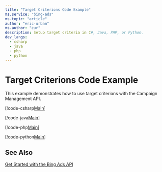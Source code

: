 ```yaml
---
title: "Target Criterions Code Example"
ms.service: "bing-ads"
ms.topic: "article"
author: "eric-urban"
ms.author: "eur"
description: Setup target criteria in C#, Java, PHP, or Python.
dev_langs:
  - csharp
  - java
  - php
  - python
---
```

# Target Criterions Code Example
This example demonstrates how to use target criterions with the Campaign Management API.

[!code-csharp[Main](../../BingAds-dotNet-SDK/examples/BingAdsExamples/BingAdsExamplesLibrary/v11/TargetCriterions.cs)]

[!code-java[Main](../../BingAds-Java-SDK/examples/BingAdsDesktopApp/src/main/java/com/microsoft/bingads/examples/v11/TargetCriterions.java)]

[!code-php[Main](../../BingAds-PHP-SDK/samples/V11/TargetCriterions.php)]

[!code-python[Main](../../BingAds-Python-SDK/examples/BingAdsPythonConsoleExamples/BingAdsPythonConsoleExamples/v11/target_criterions.py)]

## See Also
[Get Started with the Bing Ads API](/bingads/guides/get-started)  
